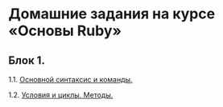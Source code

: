 # Домашние задания на курсе «Основы Ruby»

## Блок 1.
1.1. [Основной синтаксис и команды.](1_1-ruby_fundamentals/)

1.2. [Условия и циклы. Методы.](1_2-ruby_conditions_cycles/)
